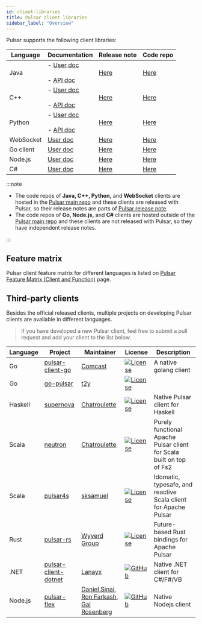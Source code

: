 ```yaml
---
id: client-libraries
title: Pulsar client libraries
sidebar_label: "Overview"
---
```


Pulsar supports the following client libraries:

| Language  | Documentation                                                                 | Release note                                                             | Code repo                                                                     |
|-----------|-------------------------------------------------------------------------------|--------------------------------------------------------------------------|-------------------------------------------------------------------------------|
| Java      | - [User doc](client-libraries-java.md) <br/><br/> - [API doc](/api/client/)   | [Here](/release-notes/)                                                  | [Here](https://github.com/apache/pulsar/tree/master/pulsar-client)            |
| C++       | - [User doc](client-libraries-cpp.md) <br/><br/> - [API doc](/api/cpp/)       | [Here](/release-notes/)                                                  | [Here](https://github.com/apache/pulsar/tree/master/pulsar-client-cpp)        |
| Python    | - [User doc](client-libraries-python.md) <br/><br/> - [API doc](/api/python/) | [Here](/release-notes/)                                                  | [Here](https://github.com/apache/pulsar/tree/master/pulsar-client-cpp/python) |
| WebSocket | [User doc](client-libraries-websocket.md)                                     | [Here](/release-notes/)                                                  | [Here](https://github.com/apache/pulsar/tree/master/pulsar-websocket)         |
| Go client | [User doc](client-libraries-go.md)                                            | [Here](https://github.com/apache/pulsar-client-go/blob/master/CHANGELOG) | [Here](https://github.com/apache/pulsar-client-go)                            |
| Node.js   | [User doc](client-libraries-node.md)                                          | [Here](https://github.com/apache/pulsar-client-node/releases)            | [Here](https://github.com/apache/pulsar-client-node)                          |
| C#        | [User doc](client-libraries-dotnet.md)                                        | [Here](https://github.com/apache/pulsar-dotpulsar/blob/master/CHANGELOG) | [Here](https://github.com/apache/pulsar-dotpulsar)                            |

:::note

- The code repos of **Java, C++, Python,** and **WebSocket** clients are hosted in the [Pulsar main repo](https://github.com/apache/pulsar) and these clients are released with Pulsar, so their release notes are parts of [Pulsar release note](/release-notes/).
- The code repos of **Go, Node.js,** and **C#** clients are hosted outside of the [Pulsar main repo](https://github.com/apache/pulsar) and these clients are not released with Pulsar, so they have independent release notes.

:::

## Feature matrix
Pulsar client feature matrix for different languages is listed on [Pulsar Feature Matrix (Client and Function)](https://docs.google.com/spreadsheets/d/1YHYTkIXR8-Ql103u-IMI18TXLlGStK8uJjDsOOA0T20/edit#gid=1784579914) page.

## Third-party clients

Besides the official released clients, multiple projects on developing Pulsar clients are available in different languages.

> If you have developed a new Pulsar client, feel free to submit a pull request and add your client to the list below.

| Language | Project | Maintainer | License | Description |
|----------|---------|------------|---------|-------------|
| Go | [pulsar-client-go](https://github.com/Comcast/pulsar-client-go) | [Comcast](https://github.com/Comcast) | [![License](https://img.shields.io/badge/License-Apache%202.0-blue.svg)](https://opensource.org/licenses/Apache-2.0) | A native golang client |
| Go | [go-pulsar](https://github.com/t2y/go-pulsar) | [t2y](https://github.com/t2y) | [![License](https://img.shields.io/badge/License-Apache%202.0-blue.svg)](https://opensource.org/licenses/Apache-2.0) | 
| Haskell | [supernova](https://github.com/cr-org/supernova) | [Chatroulette](https://github.com/cr-org) | [![License](https://img.shields.io/badge/License-Apache%202.0-blue.svg)](https://opensource.org/licenses/Apache-2.0) | Native Pulsar client for Haskell | 
| Scala | [neutron](https://github.com/cr-org/neutron) | [Chatroulette](https://github.com/cr-org) | [![License](https://img.shields.io/badge/License-Apache%202.0-blue.svg)](https://opensource.org/licenses/Apache-2.0) | Purely functional Apache Pulsar client for Scala built on top of Fs2 |
| Scala | [pulsar4s](https://github.com/sksamuel/pulsar4s) | [sksamuel](https://github.com/sksamuel) | [![License](https://img.shields.io/badge/License-Apache%202.0-blue.svg)](https://opensource.org/licenses/Apache-2.0) | Idomatic, typesafe, and reactive Scala client for Apache Pulsar |
| Rust | [pulsar-rs](https://github.com/wyyerd/pulsar-rs) | [Wyyerd Group](https://github.com/wyyerd) | [![License](https://img.shields.io/badge/License-Apache%202.0-blue.svg)](https://opensource.org/licenses/Apache-2.0) | Future-based Rust bindings for Apache Pulsar |
| .NET | [pulsar-client-dotnet](https://github.com/fsharplang-ru/pulsar-client-dotnet) | [Lanayx](https://github.com/Lanayx) | [![GitHub](https://img.shields.io/badge/license-MIT-green.svg)](https://opensource.org/licenses/MIT) | Native .NET client for C#/F#/VB |
| Node.js | [pulsar-flex](https://github.com/ayeo-flex-org/pulsar-flex) | [Daniel Sinai](https://github.com/danielsinai), [Ron Farkash](https://github.com/ronfarkash), [Gal Rosenberg](https://github.com/galrose)| [![GitHub](https://img.shields.io/badge/license-MIT-green.svg)](https://opensource.org/licenses/MIT) | Native Nodejs client |
